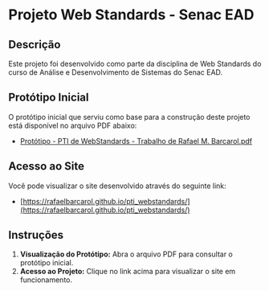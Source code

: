 # Projeto Web Standards - Senac EAD

## Descrição

Este projeto foi desenvolvido como parte da disciplina de Web Standards do curso de Análise e Desenvolvimento de Sistemas do Senac EAD.

## Protótipo Inicial

O protótipo inicial que serviu como base para a construção deste projeto está disponível no arquivo PDF abaixo:

- [Protótipo - PTI de WebStandards - Trabalho de Rafael M. Barcarol.pdf](./Protótipo%20-%20PTI%20de%20WebStandards%20-%20Trabalho%20de%20Rafael%20M.%20Barcarol.pdf)

## Acesso ao Site

Você pode visualizar o site desenvolvido através do seguinte link:

- [https://rafaelbarcarol.github.io/pti_webstandards/](https://rafaelbarcarol.github.io/pti_webstandards/)

## Instruções

1. **Visualização do Protótipo:** Abra o arquivo PDF para consultar o protótipo inicial.
2. **Acesso ao Projeto:** Clique no link acima para visualizar o site em funcionamento.
